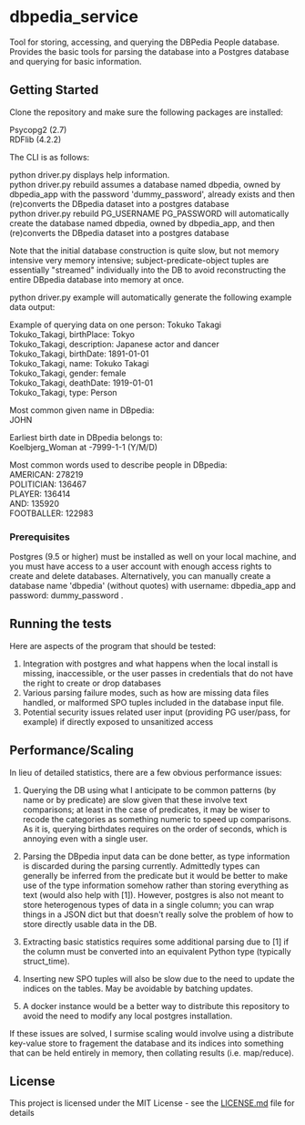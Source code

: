 # dbpedia_service

Tool for storing, accessing, and querying the DBPedia People database. Provides the basic tools for parsing the database into a Postgres database and querying for basic information.

## Getting Started

Clone the repository and make sure the following packages are installed:

Psycopg2 (2.7)<br>
RDFlib (4.2.2)

The CLI is as follows:

python driver.py displays help information.<br>
python driver.py rebuild assumes a database named dbpedia, owned by dbpedia_app with the password 'dummy_password', already exists and then (re)converts the DBpedia dataset into a postgres database<br>
python driver.py rebuild PG_USERNAME PG_PASSWORD will automatically create the database named dbpedia, owned by dbpedia_app, and then (re)converts the DBpedia dataset into a postgres database

Note that the initial database construction is quite slow, but not memory intensive very memory intensive; subject-predicate-object tuples are essentially "streamed" individually into the DB to avoid reconstructing the entire DBpedia database into memory at once.

python driver.py example will automatically generate the following example data output:

Example of querying data on one person: Tokuko Takagi<br>
Tokuko_Takagi, birthPlace: Tokyo<br>
Tokuko_Takagi, description: Japanese actor and dancer<br>
Tokuko_Takagi, birthDate: 1891-01-01<br>
Tokuko_Takagi, name: Tokuko Takagi<br>
Tokuko_Takagi, gender: female<br>
Tokuko_Takagi, deathDate: 1919-01-01<br>
Tokuko_Takagi, type: Person<br>

Most common given name in DBpedia:<br>
JOHN<br>

Earliest birth date in DBpedia belongs to:<br>
Koelbjerg_Woman at -7999-1-1 (Y/M/D)<br>

Most common words used to describe people in DBpedia:<br>
AMERICAN: 278219<br>
POLITICIAN: 136467<br>
PLAYER: 136414<br>
AND: 135920<br>
FOOTBALLER: 122983<br>

### Prerequisites

Postgres (9.5 or higher) must be installed as well on your local machine, and you must have access to a user account with enough access rights to create and delete databases. Alternatively, you can manually create a database name 'dbpedia' (without quotes) with username: dbpedia_app and password: dummy_password .

## Running the tests

Here are aspects of the program that should be tested:

1. Integration with postgres and what happens when the local install is missing, inaccessible, or the user passes in credentials that do not have the right to create or drop databases
2. Various parsing failure modes, such as how are missing data files handled, or malformed SPO tuples included in the database input file.
3. Potential security issues related user input (providing PG user/pass, for example) if directly exposed to unsanitized access

## Performance/Scaling

In lieu of detailed statistics, there are a few obvious performance issues: 

1. Querying the DB using what I anticipate to be common patterns (by name or by predicate) are slow given that these involve text comparisons; at least in the case of predicates, it may be wiser to recode the categories as something numeric to speed up comparisons. As it is, querying birthdates requires on the order of seconds, which is annoying even with a single user. 

2. Parsing the DBpedia input data can be done better, as type information is discarded during the parsing currently. Admittedly types can generally be inferred from the predicate but it would be better to make use of the type information somehow rather than storing everything as text (would also help with [1]). However, postgres is also not meant to store heterogenous types of data in a single column; you can wrap things in a JSON dict but that doesn't really solve the problem of how to store directly usable data in the DB.

3. Extracting basic statistics requires some additional parsing due to [1] if the column must be converted into an equivalent Python type (typically struct_time). 

4. Inserting new SPO tuples will also be slow due to the need to update the indices on the tables. May be avoidable by batching updates.

5. A docker instance would be a better way to distribute this repository to avoid the need to modify any local postgres installation.

If these issues are solved, I surmise scaling would involve using a distribute key-value store to fragement the database and its indices into something that can be held entirely in memory, then collating results (i.e. map/reduce).

## License

This project is licensed under the MIT License - see the [LICENSE.md](LICENSE) file for details
